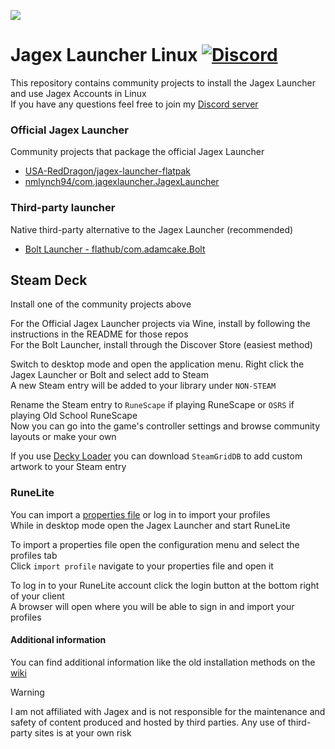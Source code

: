 ![](https://runescape.wiki/images/thumb/Jagex_Launcher_icon.png/128px-Jagex_Launcher_icon.png)
# Jagex Launcher Linux [![Discord](https://img.shields.io/discord/828918474784768010)](https://discord.gg/aX7GT2Mkdu)

This repository contains community projects to install the Jagex Launcher and use Jagex Accounts in Linux     
If you have any questions feel free to join my [Discord server](https://discord.gg/aX7GT2Mkdu)  

### Official Jagex Launcher

Community projects that package the official Jagex Launcher   

* [USA-RedDragon/jagex-launcher-flatpak](https://github.com/USA-RedDragon/jagex-launcher-flatpak)
* [nmlynch94/com.jagexlauncher.JagexLauncher](https://github.com/nmlynch94/com.jagexlauncher.JagexLauncher)

### Third-party launcher

Native third-party alternative to the Jagex Launcher (recommended)

* [Bolt Launcher - flathub/com.adamcake.Bolt](https://github.com/flathub/com.adamcake.Bolt)


## Steam Deck
Install one of the community projects above

For the Official Jagex Launcher projects via Wine, install by following the instructions in the README for those repos  
For the Bolt Launcher, install through the Discover Store (easiest method)  

Switch to desktop mode and open the application menu. Right click the Jagex Launcher or Bolt and select add to Steam  
A new Steam entry will be added to your library under `NON-STEAM`  

Rename the Steam entry to `RuneScape` if playing RuneScape or `OSRS` if playing Old School RuneScape  
Now you can go into the game's controller settings and browse community layouts or make your own   

If you use [Decky Loader](https://github.com/SteamDeckHomebrew/decky-loader) you can download `SteamGridDB` to add custom artwork to your Steam entry  

### RuneLite

You can import a [properties file](https://github.com/TormStorm/jagex-launcher-linux/blob/main/resources/steamdeck-settings.properties) or log in to import your profiles  
While in desktop mode open the Jagex Launcher and start RuneLite  

To import a properties file open the configuration menu and select the profiles tab  
Click `import profile` navigate to your properties file and open it  

To log in to your RuneLite account click the login button at the bottom right of your client  
A browser will open where you will be able to sign in and import your profiles  

#### Additional information

You can find additional information like the old installation methods on the [wiki](https://github.com/TormStorm/jagex-launcher-linux/wiki)


> [!WARNING]  
> I am not affiliated with Jagex and is not responsible for the maintenance and safety of content produced and hosted by third parties. Any use of third-party sites is at your own risk
